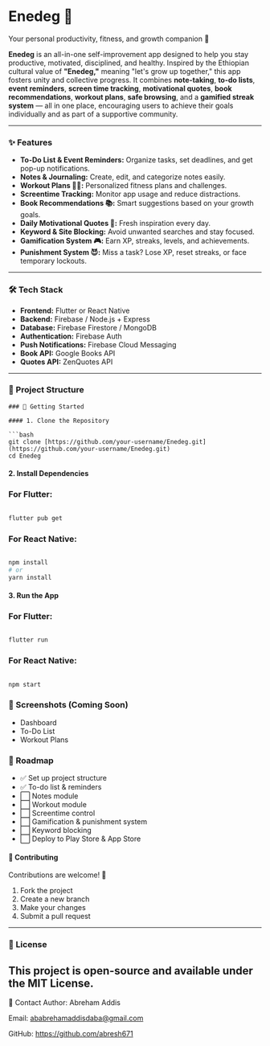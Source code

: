 # Enedeg 🌟
Your personal productivity, fitness, and growth companion 🚀

**Enedeg** is an all-in-one self-improvement app designed to help you stay productive, motivated, disciplined, and healthy. Inspired by the Ethiopian cultural value of **"Enedeg,"** meaning "let's grow up together," this app fosters unity and collective progress. It combines **note-taking**, **to-do lists**, **event reminders**, **screen time tracking**, **motivational quotes**, **book recommendations**, **workout plans**, **safe browsing**, and a **gamified streak system** — all in one place, encouraging users to achieve their goals individually and as part of a supportive community.

---

### ✨ Features

* **To-Do List & Event Reminders:** Organize tasks, set deadlines, and get pop-up notifications.
* **Notes & Journaling:** Create, edit, and categorize notes easily.
* **Workout Plans 🏋️‍♂️:** Personalized fitness plans and challenges.
* **Screentime Tracking:** Monitor app usage and reduce distractions.
* **Book Recommendations 📚:** Smart suggestions based on your growth goals.
* **Daily Motivational Quotes 🌅:** Fresh inspiration every day.
* **Keyword & Site Blocking:** Avoid unwanted searches and stay focused.
* **Gamification System 🎮:** Earn XP, streaks, levels, and achievements.
* **Punishment System 😈:** Miss a task? Lose XP, reset streaks, or face temporary lockouts.

---

### 🛠 Tech Stack

* **Frontend:** Flutter or React Native
* **Backend:** Firebase / Node.js + Express
* **Database:** Firebase Firestore / MongoDB
* **Authentication:** Firebase Auth
* **Push Notifications:** Firebase Cloud Messaging
* **Book API:** Google Books API
* **Quotes API:** ZenQuotes API

---

### 📂 Project Structure
```
### 🚀 Getting Started

#### 1. Clone the Repository

```bash
git clone [https://github.com/your-username/Enedeg.git](https://github.com/your-username/Enedeg.git)
cd Enedeg
```

#### 2. Install Dependencies
### For Flutter:

```Bash

flutter pub get
```
### For React Native:

```Bash

npm install
# or
yarn install
```
#### 3. Run the App
### For Flutter:

```Bash

flutter run
```
### For React Native:

```Bash

npm start
```
### 📸 Screenshots (Coming Soon)
<ul>
<li>Dashboard
<li>To-Do List
<li>Workout Plans
</ul>

### 📌 Roadmap
<ul>
<li>✅ Set up project structure
<li>✅ To-do list & reminders
<li>⬜ Notes module
<li>⬜ Workout module
<li>⬜ Screentime control
<li>⬜ Gamification & punishment system
<li>⬜ Keyword blocking
<li>⬜ Deploy to Play Store & App Store
</ul>

#### 🤝 Contributing
Contributions are welcome! 🎉
<ol>
<li>Fork the project
<li>Create a new branch
<li>Make your changes
<li>Submit a pull request
</ol>

---

### 📜 License
This project is open-source and available under the MIT License.
---
📧 Contact
Author: Abreham Addis

Email: ababrehamaddisdaba@gmail.com

GitHub: https://github.com/abresh671